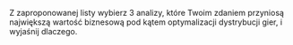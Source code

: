 Z zaproponowanej listy wybierz 3 analizy, które Twoim zdaniem przyniosą największą wartość biznesową pod kątem optymalizacji dystrybucji gier, i wyjaśnij dlaczego.